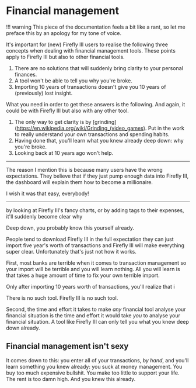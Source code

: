 # Financial management

!!! warning
    This piece of the documentation feels a bit like a rant, so let me preface this by an apology for my tone of voice.

It's important for (new) Firefly III users to realise the following three concepts when dealing with financial management tools. These points apply to Firefly III but also to other financial tools.

1. There are no solutions that will suddenly bring clarity to your personal finances.
2. A tool won't be able to tell you why you're broke.
3. Importing 10 years of transactions doesn't give you 10 years of (previously) lost insight.

What you need in order to get these answers is the following. And again, it could be with Firefly III but also with any other tool.

1. The only way to get clarity is by [grinding](https://en.wikipedia.org/wiki/Grinding_(video_games). Put in the work to really understand your own transactions and spending habits.
2. Having done that, you'll learn what you knew already deep down: why you're broke.
3. Looking back at 10 years ago won't help.

---

The reason I mention this is because many users have the wrong expectations. They believe that if they just pump enough data into Firefly III, the dashboard will explain them how to become a millionaire. 

I wish it was that easy, everybody!

---




by looking at Firefly III's fancy charts, or by adding tags to their expenses, it'll suddenly become clear why 


Deep down, you probably know this yourself already.

People tend to download Firefly III in the full expectation they can just import five year's worth of transactions and Firefly III will make everything super clear. Unfortunately that's just not how it works.

First, most banks are terrible when it comes to transaction management so your import will be terrible and you will learn nothing. All you will learn is that takes a huge amount of time to fix your own terrible import.



Only after importing 10 years worth of transactions, you'll realize that i



There is no such tool. Firefly III is no such tool.

 



Second, the time and effort it takes to make *any* financial tool analyse your financial situation is the time and effort it would take *you* to analyse your financial situation. A tool like Firefly III can only tell you what you knew deep down already.



## Financial management isn't sexy

It comes down to this: you enter all of your transactions, *by hand*, and you'll learn something you knew already: you suck at money management. You buy too much expensive bullshit. You make too little to support your life. The rent is too damn high. And you knew this already. 